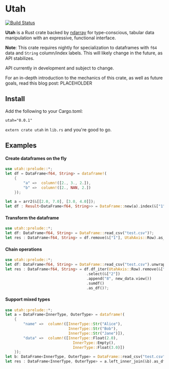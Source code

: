 # Utah

[![Build Status](https://travis-ci.org/pegasos1/utah.svg?branch=master)](https://travis-ci.org/pegasos1/utah)

**Utah** is a Rust crate backed by [ndarray](https://github.com/bluss/rust-ndarray) for type-conscious, tabular data manipulation with an expressive, functional interface. 

**Note**: This crate requires nightly for specialization to dataframes with `f64` data and `String` column/index labels. This will likely change in the future, as API stabilizes.

API currently in development and subject to change. 

For an in-depth introduction to the mechanics of this crate, as well as future goals, read this blog post: PLACEHOLDER

## Install

Add the following to your Cargo.toml:

```
utah="0.0.1"
```

`extern crate utah` in `lib.rs` and you're good to go. 

## Examples


#### Create dataframes on the fly

```rust
use utah::prelude::*;
let df = DataFrame<f64, String> = dataframe!(
    {
        "a" =>  column!([2., 3., 2.]),
        "b" =>  column!([2., NAN, 2.])
    });
   
let a = arr2(&[[2.0, 7.0], [3.0, 4.0]]);
let df : Result<DataFrame<f64, String>> = DataFrame::new(a).index(&["1", "2"]);
```

#### Transform the dataframe

```rust
use utah::prelude::*;
let df: DataFrame<f64, String> = DataFrame::read_csv("test.csv")?;       
let res : DataFrame<f64, String> = df.remove(&["1"], UtahAxis::Row).as_df()?;
```

#### Chain operations

```rust
use utah::prelude::*;
let df: DataFrame<f64, String> = DataFrame::read_csv("test.csv").unwrap();       
let res : DataFrame<f64, String> = df.df_iter(UtahAxis::Row).remove(&["1"])
                                    .select(&["2"])
                                    .append("8", new_data.view())
                                    .sumdf()
                                    .as_df()?;
```

#### Support mixed types 

```rust
use utah::prelude::*;
let a = DataFrame<InnerType, OuterType> = dataframe!(
    {
        "name" =>  column!([InnerType::Str("Alice"), 
                            InnerType::Str("Bob"), 
                            InnerType::Str("Jane")]),
        "data" =>  column!([InnerType::Float(2.0), 
                              InnerType::Empty(), 
                              InnerType::Float(3.0)])
    });
let b: DataFrame<InnerType, OuterType> = DataFrame::read_csv("test.csv")?;
let res : DataFrame<InnerType, OuterType> = a.left_inner_join(&b).as_df()?;
```
